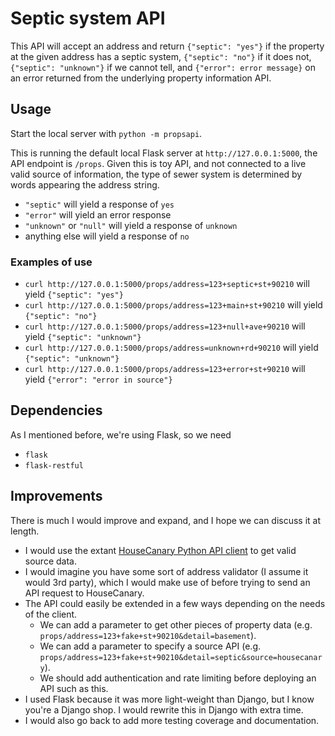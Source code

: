 # Septic system API
This API will accept an address and return `{"septic": "yes"}` if the property at the given address has a septic system, `{"septic": "no"}` if it does not, `{"septic": "unknown"}` if we cannot tell, and `{"error": error message}` on an error returned from the underlying property information API.

## Usage
Start the local server with `python -m propsapi`.

This is running the default local Flask server at `http://127.0.0.1:5000`, the API endpoint is `/props`. Given this is toy API, and not connected to a live valid source of information, the type of sewer system is determined by words appearing the address string.
- `"septic"` will yield a response of `yes`
- `"error"` will yield an error response
- `"unknown"` or `"null"` will yield a response of `unknown`
- anything else will yield a response of `no`

### Examples of use
- `curl http://127.0.0.1:5000/props/address=123+septic+st+90210` will yield `{"septic": "yes"}`
- `curl http://127.0.0.1:5000/props/address=123+main+st+90210` will yield `{"septic": "no"}`
- `curl http://127.0.0.1:5000/props/address=123+null+ave+90210` will yield `{"septic": "unknown"}`
- `curl http://127.0.0.1:5000/props/address=unknown+rd+90210` will yield `{"septic": "unknown"}`
- `curl http://127.0.0.1:5000/props/address=123+error+st+90210` will yield `{"error": "error in source"}`

## Dependencies
As I mentioned before, we're using Flask, so we need
- `flask`
- `flask-restful`

## Improvements
There is much I would improve and expand, and I hope we can discuss it at length. 
- I would use the extant [HouseCanary Python API client](https://github.com/housecanary/hc-api-python) to get valid source data.
- I would imagine you have some sort of address validator (I assume it would 3rd party), which I would make use of before trying to send an API request to HouseCanary.
- The API could easily be extended in a few ways depending on the needs of the client.
  - We can add a parameter to get other pieces of property data (e.g. `props/address=123+fake+st+90210&detail=basement`).
  - We can add a parameter to specify a source API (e.g. `props/address=123+fake+st+90210&detail=septic&source=housecanary`).
  - We should add authentication and rate limiting before deploying an API such as this.
- I used Flask because it was more light-weight than Django, but I know you're a Django shop. I would rewrite this in Django with extra time.
- I would also go back to add more testing coverage and documentation.

